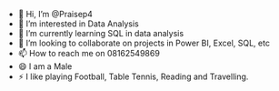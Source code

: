 - 👋 Hi, I’m @Praisep4
- 👀 I’m interested in Data Analysis
- 🌱 I’m currently learning SQL in data analysis
- 💞️ I’m looking to collaborate on projects in Power BI, Excel, SQL, etc
- 📫 How to reach me on 08162549869
- 😄 I am a Male
- ⚡ I like playing Football, Table Tennis, Reading and Travelling.

<!---
Praisep4/Praisep4 is a ✨ special ✨ repository because its `README.md` (this file) appears on your GitHub profile.
You can click the Preview link to take a look at your changes.
--->

